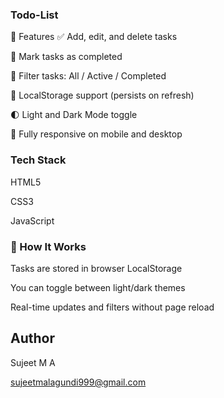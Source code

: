 ### Todo-List
🚀 Features
✅ Add, edit, and delete tasks

📌 Mark tasks as completed

📂 Filter tasks: All / Active / Completed

💾 LocalStorage support (persists on refresh)

🌓 Light and Dark Mode toggle

📱 Fully responsive on mobile and desktop

### Tech Stack
HTML5

CSS3

JavaScript 

### 🧠 How It Works
Tasks are stored in browser LocalStorage

You can toggle between light/dark themes

Real-time updates and filters without page reload

## Author

Sujeet M A

sujeetmalagundi999@gmail.com